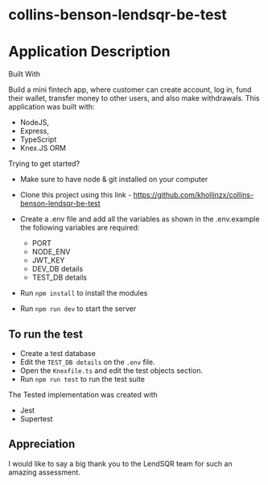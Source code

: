 # collins-benson-lendsqr-be-test

# Application Description
Built With

Build a mini fintech app, where customer can create account, log in, fund their wallet, transfer money to other users, and also make withdrawals.
This application was built with:
- NodeJS, 
- Express, 
- TypeScript 
- Knex.JS ORM


Trying to get started?

- Make sure to have node & git installed on your computer
- Clone this project using this link - <https://github.com/khollinzx/collins-benson-lendsqr-be-test>
- Create a .env file and add all the variables as shown in the .env.example
  the following variables are required:
    - PORT
    - NODE_ENV
    - JWT_KEY
    - DEV_DB details
    - TEST_DB details

- Run `npm install` to install the modules
- Run `npm run dev` to start the server

## To run the test
- Create a test database
- Edit the `TEST_DB details` on the `.env` file.
- Open the `Knexfile.ts` and edit the test objects section.
- Run `npm run test` to run the test suite


The Tested implementation was created with

- Jest
- Supertest

## Appreciation
I would like to say a big thank you to the LendSQR team for such an amazing assessment.
